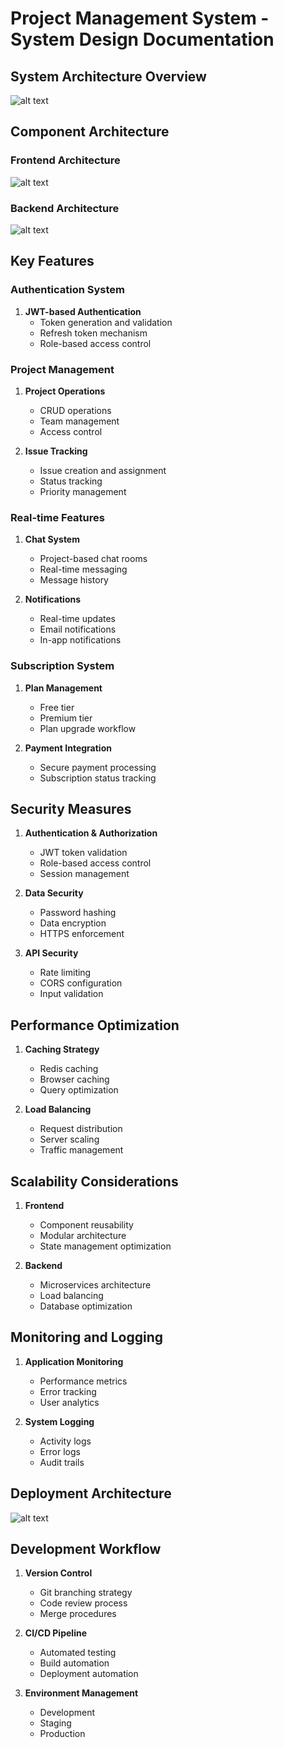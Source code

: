 # Project Management System - System Design Documentation

## System Architecture Overview

![alt text](image-5.png)

## Component Architecture

### Frontend Architecture

![alt text](image-2.png)

### Backend Architecture
![alt text](image-3.png)
## Key Features

### Authentication System
1. **JWT-based Authentication**
   - Token generation and validation
   - Refresh token mechanism
   - Role-based access control

### Project Management
1. **Project Operations**
   - CRUD operations
   - Team management
   - Access control

2. **Issue Tracking**
   - Issue creation and assignment
   - Status tracking
   - Priority management

### Real-time Features
1. **Chat System**
   - Project-based chat rooms
   - Real-time messaging
   - Message history

2. **Notifications**
   - Real-time updates
   - Email notifications
   - In-app notifications

### Subscription System
1. **Plan Management**
   - Free tier
   - Premium tier
   - Plan upgrade workflow

2. **Payment Integration**
   - Secure payment processing
   - Subscription status tracking

## Security Measures

1. **Authentication & Authorization**
   - JWT token validation
   - Role-based access control
   - Session management

2. **Data Security**
   - Password hashing
   - Data encryption
   - HTTPS enforcement

3. **API Security**
   - Rate limiting
   - CORS configuration
   - Input validation

## Performance Optimization

1. **Caching Strategy**
   - Redis caching
   - Browser caching
   - Query optimization

2. **Load Balancing**
   - Request distribution
   - Server scaling
   - Traffic management

## Scalability Considerations

1. **Frontend**
   - Component reusability
   - Modular architecture
   - State management optimization

2. **Backend**
   - Microservices architecture
   - Load balancing
   - Database optimization

## Monitoring and Logging

1. **Application Monitoring**
   - Performance metrics
   - Error tracking
   - User analytics

2. **System Logging**
   - Activity logs
   - Error logs
   - Audit trails

## Deployment Architecture

![alt text](image-4.png)

## Development Workflow

1. **Version Control**
   - Git branching strategy
   - Code review process
   - Merge procedures

2. **CI/CD Pipeline**
   - Automated testing
   - Build automation
   - Deployment automation

3. **Environment Management**
   - Development
   - Staging
   - Production